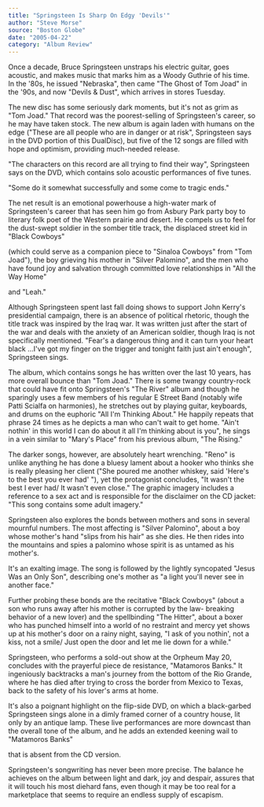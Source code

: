 ```yaml
---
title: "Springsteen Is Sharp On Edgy 'Devils'"
author: "Steve Morse"
source: "Boston Globe"
date: "2005-04-22"
category: "Album Review"
---
```


Once a decade, Bruce Springsteen unstraps his electric guitar, goes acoustic, and makes music that marks him as a Woody Guthrie of his time. In the '80s, he issued "Nebraska", then came "The Ghost of Tom Joad" in the '90s, and now "Devils & Dust", which arrives in stores Tuesday.

The new disc has some seriously dark moments, but it's not as grim as "Tom Joad." That record was the poorest-selling of Springsteen's career, so he may have taken stock. The new album is again laden with humans on the edge ("These are all people who are in danger or at risk", Springsteen says in the DVD portion of this DualDisc), but five of the 12 songs are filled with hope and optimism, providing much-needed release.

"The characters on this record are all trying to find their way", Springsteen says on the DVD, which contains solo acoustic performances of five tunes.

"Some do it somewhat successfully and some come to tragic ends."

The net result is an emotional powerhouse a high-water mark of Springsteen's career that has seen him go from Asbury Park party boy to literary folk poet of the Western prairie and desert. He compels us to feel for the dust-swept soldier in the somber title track, the displaced street kid in "Black Cowboys"

(which could serve as a companion piece to "Sinaloa Cowboys" from "Tom Joad"), the boy grieving his mother in "Silver Palomino", and the men who have found joy and salvation through committed love relationships in "All the Way Home"

and "Leah."

Although Springsteen spent last fall doing shows to support John Kerry's presidential campaign, there is an absence of political rhetoric, though the title track was inspired by the Iraq war. It was written just after the start of the war and deals with the anxiety of an American soldier, though Iraq is not specifically mentioned. "Fear's a dangerous thing and it can turn your heart black ...I've got my finger on the trigger and tonight faith just ain't enough", Springsteen sings.

The album, which contains songs he has written over the last 10 years, has more overall bounce than "Tom Joad." There is some twangy country-rock that could have fit onto Springsteen's "The River" album and though he sparingly uses a few members of his regular E Street Band (notably wife Patti Scialfa on harmonies), he stretches out by playing guitar, keyboards, and drums on the euphoric "All I'm Thinking About." He happily repeats that phrase 24 times as he depicts a man who can't wait to get home. "Ain't nothin' in this world I can do about it all I'm thinking about is you", he sings in a vein similar to "Mary's Place" from his previous album, "The Rising."

The darker songs, however, are absolutely heart wrenching. "Reno" is unlike anything he has done a bluesy lament about a hooker who thinks she is really pleasing her client ("She poured me another whiskey, said 'Here's to the best you ever had' "), yet the protagonist concludes, "It wasn't the best I ever had/ It wasn't even close." The graphic imagery includes a reference to a sex act and is responsible for the disclaimer on the CD jacket: "This song contains some adult imagery."

Springsteen also explores the bonds between mothers and sons in several mournful numbers. The most affecting is "Silver Palomino", about a boy whose mother's hand "slips from his hair" as she dies. He then rides into the mountains and spies a palomino whose spirit is as untamed as his mother's.

It's an exalting image. The song is followed by the lightly syncopated "Jesus Was an Only Son", describing one's mother as "a light you'll never see in another face."

Further probing these bonds are the recitative "Black Cowboys" (about a son who runs away after his mother is corrupted by the law- breaking behavior of a new lover) and the spellbinding "The Hitter", about a boxer who has punched himself into a world of no restraint and mercy yet shows up at his mother's door on a rainy night, saying, "I ask of you nothin', not a kiss, not a smile/ Just open the door and let me lie down for a while."

Springsteen, who performs a sold-out show at the Orpheum May 20, concludes with the prayerful piece de resistance, "Matamoros Banks." It ingeniously backtracks a man's journey from the bottom of the Rio Grande, where he has died after trying to cross the border from Mexico to Texas, back to the safety of his lover's arms at home.

It's also a poignant highlight on the flip-side DVD, on which a black-garbed Springsteen sings alone in a dimly framed corner of a country house, lit only by an antique lamp. These live performances are more downcast than the overall tone of the album, and he adds an extended keening wail to "Matamoros Banks"

that is absent from the CD version.

Springsteen's songwriting has never been more precise. The balance he achieves on the album between light and dark, joy and despair, assures that it will touch his most diehard fans, even though it may be too real for a marketplace that seems to require an endless supply of escapism.
